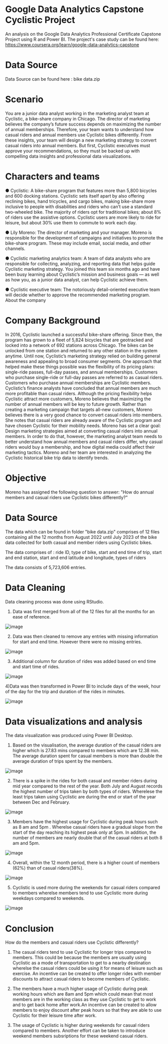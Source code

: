 
# Google Data Analytics Capstone Cyclistic Project

An analysis on the Google Data Analytics Professional Certificate Capstone Project using R and Power BI. The project's case study can be found here: https://www.coursera.org/learn/google-data-analytics-capstone

# Data Source
Data Source can be found here : bike data.zip

# Scenario

You are a junior data analyst working in the marketing analyst team at Cyclistic, a bike-share company in Chicago. The director of
marketing believes the company’s future success depends on maximizing the number of annual memberships. Therefore, your
team wants to understand how casual riders and annual members use Cyclistic bikes differently. From these insights, your team will
design a new marketing strategy to convert casual riders into annual members. But first, Cyclistic executives must approve your
recommendations, so they must be backed up with compelling data insights and professional data visualizations.

# Characters and teams
● Cyclistic:
 A bike-share program that features more than 5,800 bicycles and 600 docking stations. Cyclistic sets itself apart
by also offering reclining bikes, hand tricycles, and cargo bikes, making bike-share more inclusive to people with disabilities
and riders who can’t use a standard two-wheeled bike. The majority of riders opt for traditional bikes; about 8% of riders use
the assistive options. Cyclistic users are more likely to ride for leisure, but about 30% use them to commute to work each
day.


● Lily Moreno:
 The director of marketing and your manager. Moreno is responsible for the development of campaigns and
initiatives to promote the bike-share program. These may include email, social media, and other channels.

● Cyclistic marketing analytics team: 
A team of data analysts who are responsible for collecting, analyzing, and reporting
data that helps guide Cyclistic marketing strategy. You joined this team six months ago and have been busy learning about
Cyclistic’s mission and business goals — as well as how you, as a junior data analyst, can help Cyclistic achieve them.

● Cyclistic executive team: 
The notoriously detail-oriented executive team will decide whether to approve the
recommended marketing program.
About the company

# Company Background
In 2016, Cyclistic launched a successful bike-share offering. Since then, the program has grown to a fleet of 5,824 bicycles that are
geotracked and locked into a network of 692 stations across Chicago. The bikes can be unlocked from one station and returned to
any other station in the system anytime.
Until now, Cyclistic’s marketing strategy relied on building general awareness and appealing to broad consumer segments. One approach that helped make these things possible was the flexibility of its pricing plans: single-ride passes, full-day passes, and
annual memberships. Customers who purchase single-ride or full-day passes are referred to as casual riders. Customers who
purchase annual memberships are Cyclistic members.
Cyclistic’s finance analysts have concluded that annual members are much more profitable than casual riders. Although the pricing
flexibility helps Cyclistic attract more customers, Moreno believes that maximizing the number of annual members will be key to
future growth. Rather than creating a marketing campaign that targets all-new customers, Moreno believes there is a very good
chance to convert casual riders into members. She notes that casual riders are already aware of the Cyclistic program and have
chosen Cyclistic for their mobility needs.
Moreno has set a clear goal: Design marketing strategies aimed at converting casual riders into annual members. In order to do
that, however, the marketing analyst team needs to better understand how annual members and casual riders differ, why casual
riders would buy a membership, and how digital media could affect their marketing tactics. Moreno and her team are interested in
analyzing the Cyclistic historical bike trip data to identify trends.

# Objective

 Moreno has assigned the following question to answer: "How do annual members and casual riders use Cyclistic bikes differently?"

 # Data Source

 The data which can be found in folder "bike data.zip" comprises of 12 files containing all the 12 months from August 2022 until July 2023 of the bike data collected for both casual and member riders using Cyclistic bikes.


The data comprises of :
ride ID, type of bike, start and end time of trip, start and end station, start and end latitude and longitude, types of riders

The data consists of 5,723,606 entries.

# Data Cleaning

Data cleaning process was done using RStudio.

1) Data was first merged from all of the 12 files for all the months for an ease of reference.

![image](https://github.com/kyshilla/Google-DA---Capstone-Project/assets/145910359/060ebe44-92df-4f83-9d1f-d8ddaded775e)

2) Data was then cleaned to remove any entries with missing information for start and end time. However there were no missing entries.

![image](https://github.com/kyshilla/Google-DA---Capstone-Project/assets/145910359/45611b6f-a847-4283-bb14-ebdaeb929c90)

3) Additional column for duration of rides was added based on end time and start time of rides.

![image](https://github.com/kyshilla/Google-DA---Capstone-Project/assets/145910359/d4871a9f-51dc-4645-a698-7cc675cf4888)

4)Data was then transformed in Power BI to include days of the week, hour of the day for the trip and duration of the rides in minutes.

![image](https://github.com/kyshilla/Google-DA---Capstone-Project/assets/145910359/038790e1-b4f5-48b0-b0ca-7d0ac73c49ad)


# Data visualizations and analysis

The data visualization was produced using Power BI Desktop.

1) Based on the visualisation, the average duration of the casual riders are higher which is  27.83 mins compared to members which are 12.38 min. The average duration spent for casual members is more than double the average duration of trips spent by the members.
   
![image](https://github.com/kyshilla/Google-DA---Capstone-Project/assets/145910359/c42c70c0-ef28-47d9-a50f-df4c698d0477)

2) There is a spike in the rides for both casual and member riders during mid year compared to the rest of the year. Both July and August records the highest number of trips taken by both types of riders.
Wherelese the least trips taken using Cyclistic are during the end or start of the year between Dec and February.

![image](https://github.com/kyshilla/Google-DA---Capstone-Project/assets/145910359/f9c7af2d-e670-4d25-ac6b-7402087c2eb0)

3) Members have the highest usage for Cyclistic during peak hours such as 8 am and 5pm . Wherelse casual riders have a gradual slope from the start of the day reaching its highest peak only at 5pm. In addition, the number of members are nearly double that of the casual riders at both 8 am and 5pm.
   
![image](https://github.com/kyshilla/Google-DA---Capstone-Project/assets/145910359/0c0fa47e-32e8-41f3-a200-58405848160f)

4) Overall, within the 12 month period, there is a higher count of members (62%) than of casual riders(38%).
 
![image](https://github.com/kyshilla/Google-DA---Capstone-Project/assets/145910359/58f6eea4-a8f8-43f4-a792-138b6ab42c3b)

5) Cyclistic is used more during the weekends for casual riders compared to members wherelse members tend to use Cyclistic more during weekdays compared to weekends.
 
![image](https://github.com/kyshilla/Google-DA---Capstone-Project/assets/145910359/64ba1a71-054c-44d1-844f-b71c797163ad)

# Conclusion
How do the members and casual riders use Cyclistic differently?
1) The casual riders tend to use Cyclistic for longer trips compared to members.  This could be because the members are usually using Cyclistic as a mode  of transportation to get to a nearby destination wherelse the casual riders could be using it for  means of leisure such as exercise. An incentive can be created to offer longer rides with member discounts to attract casual riders to become members of Cyclistic.
   
2) The members have a much higher usage of Cyclistic during peak working hours which are 8am and 5pm which could mean that most members are in the working class as they use Cyclistic to get to work and to get back home after work.An incentive can be created to allow members to enjoy discount after peak hours so that they are able to use Cyclistic for their leisure
   time after work.
   
3) The usage of Cyclistic is higher during weekends for casual riders compared to members. Another effort can be taken to introduce weekend members subsriptions for these weekend casual riders. 
